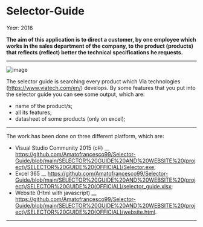 # Selector-Guide

*Year:* 2016

**The aim of this application is to direct a customer, by one employee which works in the sales department of the company, to the product (products) that reflects (reflect) better the technical specifications he requests.**
***
![image](https://user-images.githubusercontent.com/80333091/113696461-56e3cb80-96d2-11eb-916d-92ee35f06e45.png)

The selector guide is searching every product which Via technologies (https://www.viatech.com/en/) develops. 
By some features that you put into the selector guide you can see some output, which are:
 - name of the product/s; 
 - all its features; 
 - datasheet of some products (only on excel);

*** 

The work has been done on three different platform, which are: 
- Visual Studio Community 2015 (c#) __ https://github.com/Amatofrancesco99/Selector-Guide/blob/main/SELECTOR%20GUIDE%20AND%20WEBSITE%20(project)/SELECTOR%20GUIDE%20(OFFICIAL)/Selector.exe; 
- Excel 365 __ https://github.com/Amatofrancesco99/Selector-Guide/blob/main/SELECTOR%20GUIDE%20AND%20WEBSITE%20(project)/SELECTOR%20GUIDE%20(OFFICIAL)/selector_guide.xlsx; 
- Website (Html with javascript) __ https://github.com/Amatofrancesco99/Selector-Guide/blob/main/SELECTOR%20GUIDE%20AND%20WEBSITE%20(project)/SELECTOR%20GUIDE%20(OFFICIAL)/website.html.

***
